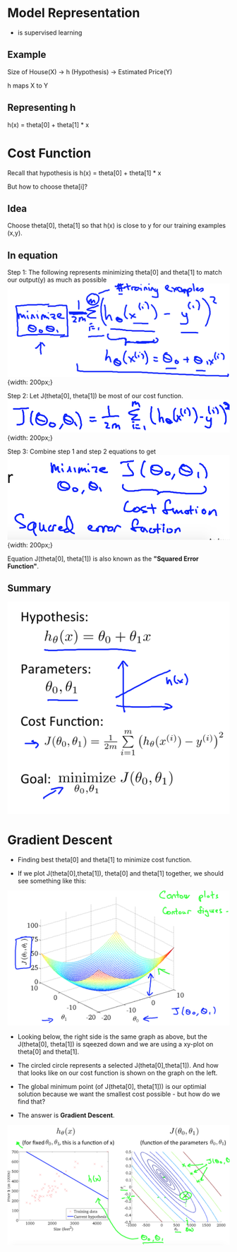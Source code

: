 # Model Representation

 - is supervised learning
 
## Example
Size of House(X) -> h (Hypothesis) -> Estimated Price(Y)

h maps X to Y

## Representing h
h(x) = theta[0] + theta[1] * x

# Cost Function
Recall that hypothesis is h(x) = theta[0] + theta[1] * x

But how to choose theta[i]?

## Idea
Choose theta[0], theta[1] so that h(x) is close to y for our training examples (x,y).

## In equation

Step 1: The following represents minimizing theta[0] and theta[1] to match our output(y) as much as possible
![Minimizing Cost Function - 1](./img/minCostFunc_1.png){width: 200px;}


Step 2: Let J(theta[0], theta[1]) be most of our cost function.
![Minimizing Cost Function - 2](./img/minCostFunc_2.png){width: 200px;}



Step 3: Combine step 1 and step 2 equations to get
![Minimizing Cost Function - 3](./img/minCostFunc_3.png){width: 200px;}


Equation J(theta[0], theta[1]) is also known as the **"Squared Error Function"**.

## Summary
![Summary of Cost Function](./img/CostFuncSummary.png)

# Gradient Descent
 - Finding best theta[0] and theta[1] to minimize cost function.

 - If we plot J(theta[0],theta[1]), theta[0] and theta[1] together, we should see something like this:

![Gradient Descent Graph](./img/gradientDescent_1.png)

 - Looking below, the right side is the same graph as above, but the J(theta[0], theta[1]) is sqeezed down and we are using a xy-plot on theta[0] and theta[1]. 
 - The circled circle represents a selected J(theta[0],theta[1]). And how that looks like on our cost function is shown on the graph on the left.

 - The global minimum point (of J(theta[0], theta[1])) is our optimial solution because we want the smallest cost possible - but how do we find that?

 - The answer is **Gradient Descent**.

![Gradient Descent](./img/gradientDescent_2.png)


